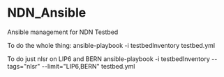 # NDN_Ansible
Ansible management for NDN Testbed

To do the whole thing:
ansible-playbook -i testbedInventory testbed.yml

To do just nlsr on LIP6 and BERN
ansible-playbook -i testbedInventory --tags="nlsr" --limit="LIP6,BERN" testbed.yml
